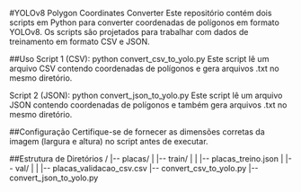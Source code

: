 #YOLOv8 Polygon Coordinates Converter
Este repositório contém dois scripts em Python para converter coordenadas de polígonos em formato YOLOv8. Os scripts são projetados para trabalhar com dados de treinamento em formato CSV e JSON.

##Uso
Script 1 (CSV):
python convert_csv_to_yolo.py
Este script lê um arquivo CSV contendo coordenadas de polígonos e gera arquivos .txt no mesmo diretório.

Script 2 (JSON):
python convert_json_to_yolo.py
Este script lê um arquivo JSON contendo coordenadas de polígonos e também gera arquivos .txt no mesmo diretório.

##Configuração
Certifique-se de fornecer as dimensões corretas da imagem (largura e altura) no script antes de executar.

##Estrutura de Diretórios
/
|-- placas/
|   |-- train/
|   |   |-- placas_treino.json
|   |-- val/
|   |   |-- placas_validacao_csv.csv
|-- convert_csv_to_yolo.py
|-- convert_json_to_yolo.py
